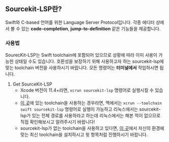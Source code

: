 ## Sourcekit-LSP란?
Swift와 C-based 언어를 위한 Language Server Protocol입니다. 각종 에디터 상에서 볼 수 있는 **code-completion**, **jump-to-definition** 같은 기능들을 제공합니다. 

### 사용법
SourecKit-LSP는 Swift toolchain에 포함되어 있으므로 상황에 따라 이미 사용이 가능한 상태일 수도 있습니다. 호환성을 보장하기 위해 사용하고자 하는 sourcekit-lsp에 맞는 toolchain 버전을 사용하시기 바랍니다. 모든 명령어는 **터미널에서** 작업하시면 됩니다.
1. Get SourceKit-LSP
	 - Xcode 버전이 11.4+라면,  `xcrun sourcekit-lsp` 명령어로 실행시킬 수 있습니다.
	 - [이 곳](https://swift.org/download/)에 있는 toolchain을  사용하는 경우라면, 맥에서는 `xcrun --toolchain swift sourcekit-lsp` 명령어로 실행이 가능하고 리눅스에서는 sourcekit-lsp가 있는 전체 경로를 사용하라고 하는데 리눅스에서는 해본 적이 없으므로 직접 확인해보시고 알려주시기 바랍니다!
	 - sourcekit-lsp가 없는 toolchain을 사용하고 있다면, [이 곳](https://swift.org/download/)에서 자신의 환경에 맞는 최신 toolchain을 설치하시고 윗 항목처럼 진행하시기 바랍니다.
